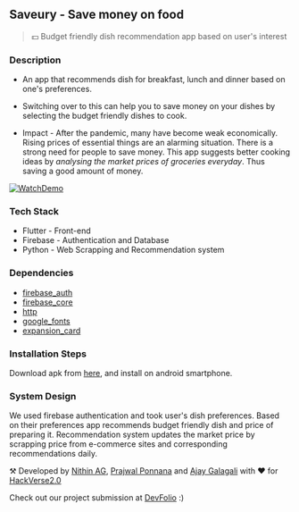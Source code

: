 ## Saveury - Save money on food
> 💵 Budget friendly dish recommendation app based on user's interest 

### Description
- An app that recommends dish for breakfast, lunch and dinner based on one's preferences. 
- Switching over to this can help you to save money on your dishes by selecting the budget friendly dishes to cook. 

- Impact - After the pandemic, many have become weak economically. Rising prices of essential things are an alarming situation. There is a strong need for people to save money. This app suggests better cooking ideas by *analysing the market prices of groceries everyday*. Thus saving a good amount of money.

<a href="https://www.youtube.com/watch?v=YNEzbiU378U"><img src="https://img.shields.io/badge/Watch-Demo-red?style=for-the-badge&logo=youtube" alt = "WatchDemo"></a>

### Tech Stack
- Flutter - Front-end
- Firebase - Authentication and Database
- Python - Web Scrapping and Recommendation system

### Dependencies 
- [firebase_auth][fbAuth]
- [firebase_core][fbCore]
- [http][http]
- [google_fonts][gfonts]
- [expansion_card][ecard]


### Installation Steps

Download apk from [here][apk], and install on android smartphone. 


### System Design
We used firebase authentication and took user's dish preferences. Based on their preferences app recommends budget friendly dish and price of preparing it. Recommendation system updates the market price by scrapping price from e-commerce sites and corresponding recommendations daily. 

⚒  Developed by [Nithin AG][nithin], [Prajwal Ponnana][prajwal] and [Ajay Galagali][ajay] with ❤️  for [HackVerse2.0][hackverse]

Check out our project submission at [DevFolio][devfolio] :)



[ajay]:https://devfolio.co/@AjayGalagali
[nithin]:https://devfolio.co/@nithinag10
[prajwal]:https://devfolio.co/@PrajwalPonnana

[fbAuth]:https://pub.dev/packages/firebase_auth
[fbCore]:https://pub.dev/packages/firebase_core
[http]:https://pub.dev/packages/http
[gfonts]:https://pub.dev/packages/google_fonts
[ecard]:https://pub.dev/packages/expansion_card

[hackverse]:https://hackverse.nitk.ac.in

[apk]:https://drive.google.com/drive/folders/10ns4N6hxppuaQr8wUVSN5CYMoSXDMWZA?usp=sharing
[devfolio]:https://devfolio.co/submissions/saveury-e1d3
